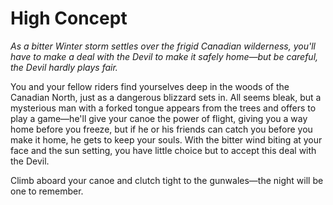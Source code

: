 # High Concept

*As a bitter Winter storm settles over the frigid Canadian wilderness, you'll have to make a deal with the Devil to make it safely home—but be careful, the Devil hardly plays fair.*

You and your fellow riders find yourselves deep in the woods of the Canadian North, just as a dangerous blizzard sets in. All seems bleak, but a mysterious man with a forked tongue appears from the trees and offers to play a game—he'll give your canoe the power of flight, giving you a way home before you freeze, but if he or his friends can catch you before you make it home, he gets to keep your souls. With the bitter wind biting at your face and the sun setting, you have little choice but to accept this deal with the Devil.

Climb aboard your canoe and clutch tight to the gunwales—the night will be one to remember.
